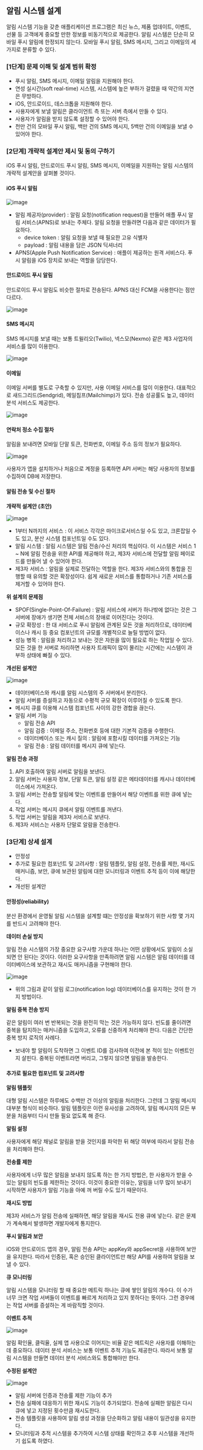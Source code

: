 ## 알림 시스템 설계

알림 시스템 기능을 갖춘 애플리케이션 프로그램은 최신 뉴스, 제품 업데이트, 이벤트, 선물 등 고객에게 중요할 만한 정보를 비동기적으로 제공한다.
알림 시스템은 단순히 모바일 푸시 알림에 한정되지 않는다. 모바일 푸시 알림, SMS 메시지, 그리고 이메일의 세 가지로 분류할 수 있다.

### [1단계] 문제 이해 및 설계 범위 확정

- 푸시 알림, SMS 메시지, 이메일 알림을 지원해야 한다.
- 연성 실시간(soft real-time) 시스템, 시스템에 높은 부하가 걸렸을 때 약간의 지연은 무방하다.
- iOS, 안드로이드, 데스크톱을 지원해야 한다.
- 사용자에게 보낼 알림은 클라이언트 측 또는 서버 측에서 만들 수 있다.
- 사용자가 알림을 받지 않도록 설정할 수 있어야 한다.
- 천만 건의 모바일 푸시 알림, 백만 건의 SMS 메시지, 5백만 건의 이메일을 보낼 수 있어야 한다.

### [2단계] 개략적 설계안 제시 및 동의 구하기

iOS 푸시 알림, 안드로이드 푸시 알림, SMS 메시지, 이메일을 지원하는 알림 시스템의 개략적 설계안을 살펴볼 것이다.

#### iOS 푸시 알림

![image](https://user-images.githubusercontent.com/83503188/236439798-080912ae-b88a-44c0-9240-6745de73067f.png)

- 알림 제공자(provider) : 알림 요청(notification request)을 만들어 애플 푸시 알림 서비스(APNS)로 보내는 주체다. 알림 요청을 만들려면 다음과 같은 데이터가 필요하다.
  - device token : 알림 요청을 보낼 때 필요한 고유 식별자
  - payload : 알림 내용을 담은 JSON 딕셔너리
- APNS(Apple Push Notification Service) : 애플이 제공하는 원격 서비스다. 푸시 알림을 iOS 장치로 보내는 역할을 담당한다.

#### 안드로이드 푸시 알림 

안드로이드 푸시 알림도 비슷한 절차로 전송된다. APNS 대신 FCM을 사용한다는 점만 다르다.

![image](https://user-images.githubusercontent.com/83503188/236440333-597d86e4-625e-4505-ae29-9e467216cd58.png)

#### SMS 메시지 

SMS 메시지를 보낼 때는 보통 트윌리오(Twilio), 넥스모(Nexmo) 같은 제3 사업자의 서비스를 많이 이용한다.

![image](https://user-images.githubusercontent.com/83503188/236440513-dd8fa68b-660c-489c-a165-cb03257a50d4.png)

#### 이메일 

이메일 서버를 별도로 구축할 수 있지만, 사용 이메일 서비스를 많이 이용한다. 대표적으로 새드그리드(Sendgrid), 메일침프(Mailchimp)가 있다. 전송 성공률도 높고, 데이터 분석 서비스도 제공한다.

![image](https://user-images.githubusercontent.com/83503188/236440788-f30f96d2-bddd-41e0-ba45-7fb8527fc598.png)

#### 연락처 정소 수집 절차

알림을 보내려면 모바일 단말 토큰, 전화번호, 이메일 주소 등의 정보가 필요하다. 

![image](https://user-images.githubusercontent.com/83503188/236441290-ee399c43-c29e-4ee4-bfd3-3358a57a86d9.png)

사용자가 앱을 설치하거나 처음으로 계정을 등록하면 API 서버는 해당 사용자의 정보를 수집하여 DB에 저장한다.

#### 알림 전송 및 수신 절차

**개략적 설계안 (초안)**

![image](https://user-images.githubusercontent.com/83503188/236441574-d32bd52c-cd12-4577-bdf2-097554d9f654.png)
- 1부터 N까지의 서비스 : 이 서비스 각각은 마이크로서비스일 수도 있고, 크론잡일 수도 있고, 분산 시스템 컴포넌트일 수도 있다.
- 알림 시스템 : 알림 시스템은 알림 전송/수신 처리의 핵심이다. 이 시스템은 서비스 1 ~ N에 알림 전송을 위한 API를 제공해야 하고, 제3자 서비스에 전달할 알림 페이로드를 만들어 낼 수 있어야 한다.
- 제3자 서비스 : 알림을 실제로 전달하는 역할을 한다. 제3자 서비스와의 통합을 진행할 때 유의할 것은 확장성이다. 쉽게 새로운 서비스를 통합하거나 기존 서비스를 제거할 수 있어야 한다.

**위 설계의 문제점**
- SPOF(Single-Point-Of-Failure) : 알림 서비스에 서버가 하나밖에 없다는 것은 그 서버에 장애가 생기면 전체 서비스의 장애로 이어진다는 것이다.
- 규모 확장성 : 한 대 서비스로 푸시 알림에 관계된 모든 것을 처리하므로, 데이터베이스나 캐시 등 중요 컴포넌트의 규모를 개별적으로 늘릴 방법이 없다.
- 성능 병목 : 알림을 처리하고 보내는 것은 자원을 많이 필요로 하는 작업일 수 있다. 모든 것을 한 서버로 처리하면 사용자 트래픽이 많이 몰리는 시간에는 시스템이 과부하 상태에 빠질 수 있다.

**개선된 설계안**

![image](https://user-images.githubusercontent.com/83503188/236443294-53fb0f52-2af1-4d38-9408-be2d5c6ef12b.png)
- 데이터베이스와 캐시를 알림 시스템의 주 서버에서 분리한다.
- 알림 서버를 증설하고 자동으로 수평적 규모 확장이 이루어질 수 있도록 한다.
- 메시지 큐를 이용해 시스템 컴포넌트 사이의 강한 경합을 끊는다.
- 알림 서버 기능
  - 알림 전송 API 
  - 알림 검증 : 이메일 주소, 전화번호 등에 대한 기본적 검증을 수행한다.
  - 데이터베이스 또는 캐시 질의 : 알림에 포함시킬 데이터를 가져오는 기능
  - 알림 전송 : 알림 데이터를 메시지 큐에 넣는다. 

**알림 전송 과정**

1. API 호출하여 알림 서버로 알림을 보낸다.
2. 알림 서버는 사용자 정보, 단말 토큰, 알림 설정 같은 메타데이터를 캐시나 데이터베이스에서 가져온다.
3. 알림 서버는 전송할 알림에 맞는 이벤트를 만들어서 해당 이벤트를 위한 큐에 넣는다.
4. 작업 서버는 메시지 큐에서 알림 이벤트를 꺼낸다.
5. 작업 서버는 알림을 제3자 서비스로 보낸다.
6. 제3자 서비스는 사용자 단말로 알람을 전송한다.

### [3단계] 상세 설계

- 안정성
- 추가로 필요한 컴포넌트 및 고려사항 : 알림 템플릿, 알림 설정, 전송률 제한, 재시도 매커니즘, 보안, 큐에 보관된 알림에 대한 모니터링과 이벤트 추적 등이 이에 해당한다.
- 개선된 설계안

#### 안정성(reliability)

분산 환경에서 운영될 알림 시스템을 설계할 떄는 안정성을 확보하기 위한 사항 몇 가지를 반드시 고려해야 한다.

**데이터 손실 방지**

알림 전송 시스템의 가장 중요한 요구사항 가운데 하나는 어떤 상황에서도 알림이 소실되면 안 된다는 것이다. 
이러한 요구사항을 만족하려면 알림 시스템은 알림 데이터를 데이터베이스에 보관하고 재시도 매커니즘을 구현해야 한다.

![image](https://user-images.githubusercontent.com/83503188/236444756-2acd14d4-a4f3-4f4b-bdbc-7885a84020db.png)
- 위의 그림과 같이 알림 로그(notification log) 데이터베이스를 유지하는 것이 한 가지 방법이다.

**알림 중복 전송 방지**

같은 알림이 여러 번 반복되는 것을 완전히 막는 것은 가능하지 않다.  빈도를 줄이려면 중복을 탐지하는 매커니즘을 도입하고, 오류를 신중하게 처리해야 한다.
다음은 간단한 중복 방지 로직의 사례다.
- 보내야 할 알림이 도착하면 그 이벤트 ID를 검사하여 이전에 본 적이 있는 이벤트인지 살핀다. 중복된 이벤트라면 버리고, 그렇지 않으면 알림을 발송한다.

#### 추가로 필요한 컴포넌트 및 고려사항

**알림 템플릿**

대형 알림 시스템은 하루에도 수백만 건 이상의 알림을 처리한다. 그런데 그 알림 메시지 대부분 형식이 비슷하다. 알림 템플릿은 이런 유사성을 고려하여, 알림 메시지의 모든 부분을 처음부터 다시 만들 필요 없도록 해 준다.

**알림 설정**

사용자에게 해당 채널로 알림을 받을 것인지를 파악한 뒤 해당 여부에 따라서 알림 전송을 처리해야 한다.

**전송률 제한**

사용자에게 너무 많은 알림을 보내지 않도록 하는 한 가지 방법은, 한 사용자가 받을 수 있는 알림의 빈도를 제한하는 것이다. 이것이 중요한 이유는, 알림을 너무 많이 보내기 시작하면 사용자가 알림 기능을 아예 꺼 버릴 수도 있기 때문이다.

**재시도 방법**

제3자 서비스가 알림 전송에 실패하면, 해당 알림을 재시도 전용 큐에 넣는다. 같은 문제가 계속해서 발생하면 개발자에게 통지한다.

**푸시 알림과 보안**

iOS와 안드로이드 앱의 경우, 알림 전송 API는 appKey와 appSecret을 사용하여 보안을 유지한다. 따라서 인증된, 혹은 승인된 클라이언트만 해당 API를 사용하여 알림을 보낼 수 있다.

**큐 모니터링**

알림 시스템을 모니터링 할 때 중요한 메트릭 하나는 큐에 쌓인 알림의 개수다. 이 수가 너무 크면 작업 서버들이 이벤트를 빠르게 처리하고 있지 못하다는 뜻이다. 그런 경우에는 작업 서버를 증설하는 게 바람직할 것이다.

**이벤트 추적**

![image](https://user-images.githubusercontent.com/83503188/236446782-d618e736-798c-4381-8867-d932b7cfed06.png)

알림 확인율, 클릭율, 실제 앱 사용으로 이어지는 비율 같은 메트릭은 사용자를 이해하는데 중요하다. 데이터 분석 서비스는 보통 이벤트 추적 기능도 제공한다. 따라서 보통 알림 시스템을 만들면 데이터 분석 서비스와도 통합해야만 한다.

**수정된 설계안**

![image](https://user-images.githubusercontent.com/83503188/236446833-5d30849d-c82e-4814-aa25-1d011bc774bd.png)

- 알림 서버에 인증과 전송률 제한 기능이 추가
- 전송 실패에 대응하기 위한 재시도 기능이 추가되었다. 전송에 실패한 알림은 다시 큐에 넣고 지정된 횟수만큼 재시도한다.
- 전송 템플릿을 사용하여 알림 생성 과정을 단순화하고 알림 내용이 일관성을 유지한다.
- 모니터링과 추적 시스템을 추가하여 시스템 상태를 확인하고 추후 시스템을 개선하기 쉽도록 하였다.






